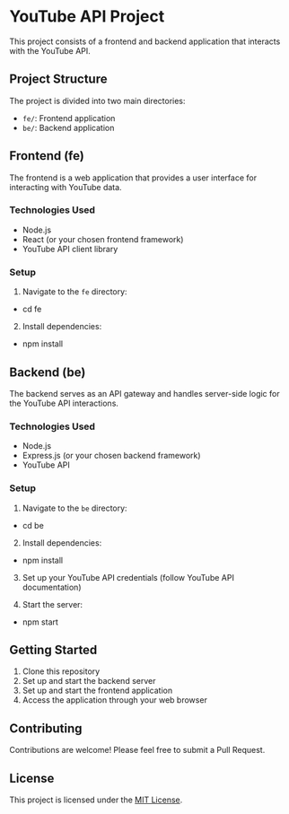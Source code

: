 # YouTube API Project

This project consists of a frontend and backend application that interacts with the YouTube API.

## Project Structure

The project is divided into two main directories:

- `fe/`: Frontend application
- `be/`: Backend application

## Frontend (fe)

The frontend is a web application that provides a user interface for interacting with YouTube data.

### Technologies Used

- Node.js
- React (or your chosen frontend framework)
- YouTube API client library

### Setup

1. Navigate to the `fe` directory:

- cd fe

2. Install dependencies:

- npm install

## Backend (be)

The backend serves as an API gateway and handles server-side logic for the YouTube API interactions.

### Technologies Used

- Node.js
- Express.js (or your chosen backend framework)
- YouTube API

### Setup

1. Navigate to the `be` directory:

- cd be

2. Install dependencies:

- npm install

3. Set up your YouTube API credentials (follow YouTube API documentation)

4. Start the server:

- npm start

## Getting Started

1. Clone this repository
2. Set up and start the backend server
3. Set up and start the frontend application
4. Access the application through your web browser

## Contributing

Contributions are welcome! Please feel free to submit a Pull Request.

## License

This project is licensed under the [MIT License](LICENSE).
